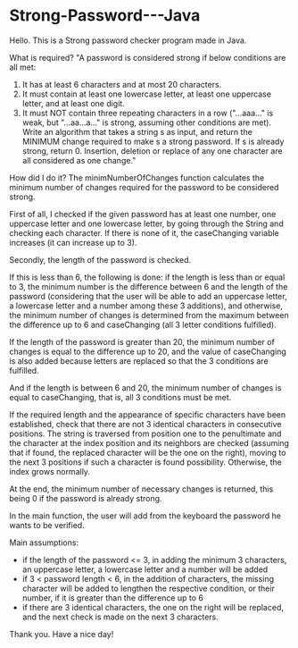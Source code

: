 # Strong-Password---Java

Hello. This is a Strong password checker program made in Java.

What is required? 
"A password is considered strong if below conditions are all met:
1. It has at least 6 characters and at most 20 characters.
2. It must contain at least one lowercase letter, at least one uppercase letter, and at least one
digit.
3. It must NOT contain three repeating characters in a row ("...aaa..." is weak, but "...aa...a..."
is strong, assuming other conditions are met).
Write an algorithm that takes a string s as input, and return the MINIMUM change required to
make s a strong password. If s is already strong, return 0.
Insertion, deletion or replace of any one character are all considered as one change."

How did I do it?
The minimNumberOfChanges function calculates the minimum number of changes required for the password to be considered strong.

First of all, I checked if the given password has at least one number, one uppercase letter and one lowercase letter, by going through the String and checking each character. If there is none of it, the caseChanging variable increases (it can increase up to 3).

Secondly, the length of the password is checked.

If this is less than 6, the following is done: if the length is less than or equal to 3, the minimum number is the difference between 6 and the length of the password (considering that the user will be able to add an uppercase letter, a lowercase letter and a number among these 3 additions), and otherwise, the minimum number of changes is determined from the maximum between the difference up to 6 and caseChanging (all 3 letter conditions fulfilled).

If the length of the password is greater than 20, the minimum number of changes is equal to the difference up to 20, and the value of caseChanging is also added because letters are replaced so that the 3 conditions are fulfilled.

And if the length is between 6 and 20, the minimum number of changes is equal to caseChanging, that is, all 3 conditions must be met.

If the required length and the appearance of specific characters have been established, check that there are not 3 identical characters in consecutive positions. The string is traversed from position one to the penultimate and the character at the index position and its neighbors are checked (assuming that if found, the replaced character will be the one on the right), moving to the next 3 positions if such a character is found possibility. Otherwise, the index grows normally.

At the end, the minimum number of necessary changes is returned, this being 0 if the password is already strong.

In the main function, the user will add from the keyboard the password he wants to be verified.

Main assumptions:
- if the length of the password <= 3, in adding the minimum 3 characters, an uppercase letter, a lowercase letter and a number will be added
- if 3 < password length < 6, in the addition of characters, the missing character will be added to lengthen the respective condition, or their number, if it is greater than the difference up to 6
- if there are 3 identical characters, the one on the right will be replaced, and the next check is made on the next 3 characters.

Thank you. Have a nice day!


